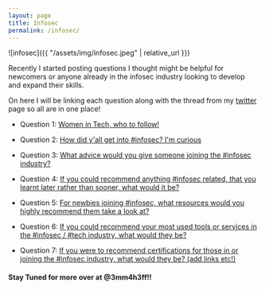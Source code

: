```yaml
---
layout: page
title: Infosec
permalink: /infosec/
---
```

![infosec]({{ "/assets/img/infosec.jpeg" | relative_url }})

Recently I started posting questions I thought might be helpful for newcomers or anyone already in the infosec industry looking to develop and expand their skills.

On here I will be linking each question along with the thread from my [twitter](https://twitter.com/3mm4h3ff/) page so all are in one place! 

- Question 1: [Women in Tech, who to follow!](https://twitter.com/3mm4h3ff/status/1213924759735541765?s=20)

- Question 2: [How did y'all get into #infosec? I'm curious](https://twitter.com/3mm4h3ff/status/1252985830643322880?s=20)

- Question 3: [What advice would you give someone joining the #infosec industry?](https://twitter.com/3mm4h3ff/status/1253769171864870913?s=20)

- Question 4: [If you could recommend anything #infosec related, that you learnt later rather than sooner, what would it be?](https://twitter.com/3mm4h3ff/status/1254136970198093825?s=20)

- Question 5: [For newbies joining #infosec, what resources would you highly recommend them take a look at?](https://twitter.com/3mm4h3ff/status/1254457482451304449?s=20)

- Question 6: [If you could recommend your most used tools or services in the #infosec / #tech industry, what would they be?](https://twitter.com/3mm4h3ff/status/1255557646419210240?s=20)

- Question 7: [If you were to recommend certifications for those in or joining the #infosec industry, what would they be? (add links etc!)](https://twitter.com/3mm4h3ff/status/1257076737529335813?s=20)

#### Stay Tuned for more over at @3mm4h3ff!! 









